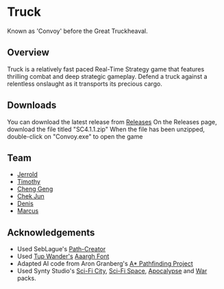 # Truck
Known as 'Convoy' before the Great Truckheaval.

## Overview
Truck is a relatively fast paced Real-Time Strategy game that features thrilling combat and deep strategic gameplay. Defend a truck against a relentless onslaught as it transports its precious cargo.

## Downloads
You can download the latest release from [Releases](https://github.com/TruckDefenseInstitute/Convoy/releases)
On the Releases page, download the file titled "SC4.1.1.zip"
When the file has been unzipped, double-click on "Convoy.exe" to open the game

## Team
- [Jerrold](https://github.com/Wingedevil)
- [Timothy](https://github.com/Kyzure)
- [Cheng Geng](https://github.com/ChengGeng97)
- [Chek Jun](https://github.com/chekjun)
- [Denis](https://github.com/WeomuCat)
- [Marcus](https://github.com/marcusteh1238)

## Acknowledgements
- Used SebLague's [Path-Creator](https://github.com/SebLague/Path-Creator)
- Used [Tup Wander's](http://www.tupwanders.nl) [Aaargh Font](https://www.dafont.com/aaargh.font)
- Adapted AI code from Aron Granberg's [A* Pathfinding Project](https://arongranberg.com/astar/)
- Used Synty Studio's [Sci-Fi City](https://assetstore.unity.com/packages/3d/environments/sci-fi/polygon-sci-fi-city-pack-115950),
[Sci-Fi Space](https://assetstore.unity.com/packages/3d/environments/sci-fi/polygon-sci-fi-space-pack-138857),
[Apocalypse](https://assetstore.unity.com/packages/3d/environments/urban/polygon-apocalypse-pack-154193) and [War](https://assetstore.unity.com/packages/3d/environments/historic/polygon-war-pack-106992) packs.
